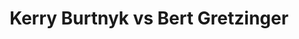 ---
title: Kerry Burtnyk vs Bert Gretzinger
player1:
  name: Burtnyk, Kerry
  percent: 68
  wins: 1
  losses: 0
player2:
  name: Gretzinger, Bert
  percent: 78
  wins: 0
  losses: 1
games:
- player1:
    team: MB
    position: Fourth
    percent: 68
    win: 1
    loss: 0
  player2:
    team: BC
    position: Second
    percent: 78
    win: 0
    loss: 1
  event: Brier
  year: 1995
  draw: Round Robin(11)
  score: BC 6 - MB 7
- player1:
    team: BUR
    position: Fourth
    percent: 76
    win: 1
    loss: 0
  player2:
    team: GRE
    position: Fourth
    percent: 66
    win: 0
    loss: 1
  event: Trials (Men)
  year: 2001
  draw: Round Robin(9)
  score: GRE 6 - BUR 9
- player1:
    team: BUR
    position: Fourth
    percent: 93
    win: 1
    loss: 0
  player2:
    team: GRE
    position: Fourth
    percent: 75
    win: 0
    loss: 1
  event: Trials (Men)
  year: 2001
  draw: Semi-Final(10)
  score: BUR 8 - GRE 6
---